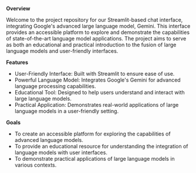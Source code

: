 **Overview**

Welcome to the project repository for our Streamlit-based chat interface, integrating Google's advanced large language model, Gemini. This interface provides an accessible platform to explore and demonstrate the capabilities of state-of-the-art language model applications. The project aims to serve as both an educational and practical introduction to the fusion of large language models and user-friendly interfaces.

**Features**

- User-Friendly Interface: Built with Streamlit to ensure ease of use.
- Powerful Language Model: Integrates Google's Gemini for advanced language processing capabilities.
- Educational Tool: Designed to help users understand and interact with large language models.
- Practical Application: Demonstrates real-world applications of large language models in a user-friendly setting.

**Goals**

- To create an accessible platform for exploring the capabilities of advanced language models.
- To provide an educational resource for understanding the integration of language models with user interfaces.
- To demonstrate practical applications of large language models in various contexts.
